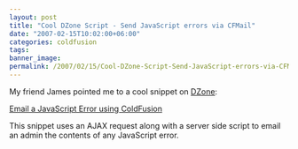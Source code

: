 ```yaml
---
layout: post
title: "Cool DZone Script - Send JavaScript errors via CFMail"
date: "2007-02-15T10:02:00+06:00"
categories: coldfusion 
tags: 
banner_image: 
permalink: /2007/02/15/Cool-DZone-Script-Send-JavaScript-errors-via-CFMail
---
```


My friend James pointed me to a cool snippet on <a href="http://www.dzone.com">DZone</a>:

<a href="http://snippets.dzone.com/posts/show/3156">Email a JavaScript Error using ColdFusion</a>

This snippet uses an AJAX request along with a server side script to email an admin the contents of any JavaScript error.